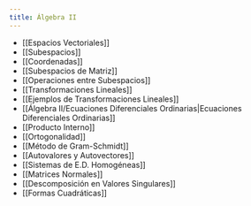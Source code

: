 ```yaml
---
title: Álgebra II
---
```


- [[Espacios Vectoriales]]
- [[Subespacios]]
- [[Coordenadas]]
- [[Subespacios de Matriz]]
- [[Operaciones entre Subespacios]]
- [[Transformaciones Lineales]]
- [[Ejemplos de Transformaciones Lineales]]
- [[Álgebra II/Ecuaciones Diferenciales Ordinarias|Ecuaciones Diferenciales Ordinarias]]
- [[Producto Interno]]
- [[Ortogonalidad]]
- [[Método de Gram-Schmidt]]
- [[Autovalores y Autovectores]]
- [[Sistemas de E.D. Homogéneas]]
- [[Matrices Normales]]
- [[Descomposición en Valores Singulares]]
- [[Formas Cuadráticas]]

